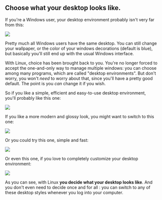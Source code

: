 <?php require("../../entete.php");?> <?php require("../../base.php");?> <?php require("../../fonctions.php");?>

<div id="corps">

<h2>Choose what your desktop looks like.</h2>

<p>If you're a Windows user, your desktop environment probably isn't 
very far from this:</p>

<img src="Images/windows_vista.jpg" />

<p>Pretty much all Windows users have the same desktop. You can still 
change your wallpaper, or the color of your windows decorations (default 
is blue), but basically you'll still end up with the usual Windows 
interface.</p>

<p>With Linux, choice has been brought back to you. You're no longer 
forced to accept the one-and-only way to manage multiple windows: you 
can choose among many programs, which are called "desktop environments". But 
don't worry, you won't <i>need</i> to worry about that, since you'll 
have a pretty good default. The point is you <i>can</i> change 
it if you wish.</p>

<p>So if you like a simple, efficient and easy-to-use desktop 
environment, you'll probably like this one:</p>

<img src="Images/ubuntu.jpg"/>

<p>If you like a more modern and glossy look, you might want to switch 
to this one:</p>

<img src="Images/kde.png" />

<p>Or you could try this one, simple and fast:</p>

<img src="Images/xfce.jpg" />

<p>Or even this one, if you love to completely customize your desktop 
environment:</p>

<img src="Images/wm.jpg" />

<p>As you can see, with Linux <b>you decide what your desktop looks 
like</b>. And you don't even need to decide once and for all : you can 
switch to any of these desktop styles whenever you log into your 
computer.</p>

</div>
</body>
</html>
